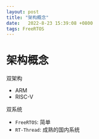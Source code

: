 ```yaml
---
layout: post
title: "架构概念" 
date:   2022-8-23 15:39:08 +0800
tags: FreeRTOS
---
```


# 架构概念

双架构

+   ARM
+   RISC-V

双系统

+   `FreeRTOS`: 简单
+   `RT-Thread`: 成熟的国内系统
































